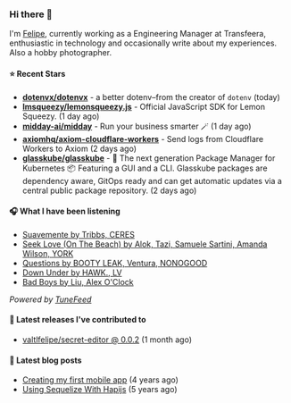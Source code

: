 ### Hi there 👋

I'm [Felipe](https://felipevm.com), currently working as a Engineering Manager at Transfeera, enthusiastic in technology and occasionally write about my experiences. Also a hobby photographer.

#### ⭐ Recent Stars
- **[dotenvx/dotenvx](https://github.com/dotenvx/dotenvx)** - a better dotenv–from the creator of `dotenv` (today)
- **[lmsqueezy/lemonsqueezy.js](https://github.com/lmsqueezy/lemonsqueezy.js)** - Official JavaScript SDK for Lemon Squeezy. (1 day ago)
- **[midday-ai/midday](https://github.com/midday-ai/midday)** - Run your business smarter 🪄 (1 day ago)
- **[axiomhq/axiom-cloudflare-workers](https://github.com/axiomhq/axiom-cloudflare-workers)** - Send logs from Cloudflare Workers to Axiom (2 days ago)
- **[glasskube/glasskube](https://github.com/glasskube/glasskube)** - 🧊 The next generation Package Manager for Kubernetes 📦 Featuring a GUI and a CLI. Glasskube packages are dependency aware, GitOps ready and can get automatic updates via a central public package repository. (2 days ago)

#### 🎧 What I have been listening
- [Suavemente by Tribbs, CERES](https://open.spotify.com/track/2iqQ0Pk82ozDZjXWBvTnan)
- [Seek Love (On The Beach) by Alok, Tazi, Samuele Sartini, Amanda Wilson, YORK](https://open.spotify.com/track/0vhxITfBNsA3nBPbu7lRhP)
- [Questions by BOOTY LEAK, Ventura, NONOGOOD](https://open.spotify.com/track/1QoQryc8ID3vBIY7SLjAd7)
- [Down Under by HAWK., LV](https://open.spotify.com/track/6QmnodClYxy484Dx7rxD7v)
- [Bad Boys by Liu, Alex O&#39;Clock](https://open.spotify.com/track/0JPcvd0v324wxse9XhvT7a)

_Powered by [TuneFeed](https://tunefeed.app?ref=valtlfelipe-gh-profile)_ 

#### 🚀 Latest releases I've contributed to


- [valtlfelipe/secret-editor @ 0.0.2](https://github.com/valtlfelipe/secret-editor/releases/tag/0.0.2) (1 month ago)

#### 📄 Latest blog posts
- [Creating my first mobile app](https://felipevm.com/posts/creating-my-first-mobile-app/) (4 years ago)
- [Using Sequelize With Hapijs](https://felipevm.com/posts/using-sequelize-with-hapijs/) (5 years ago)
